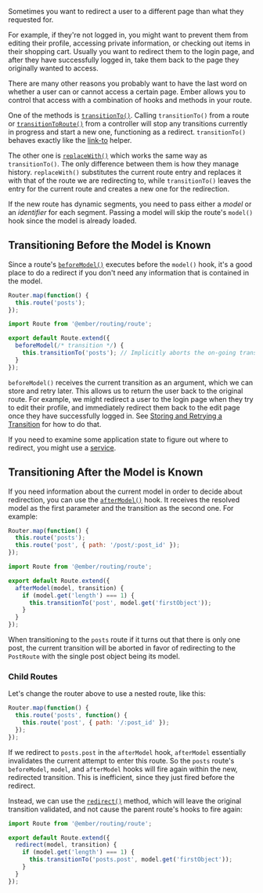 Sometimes you want to redirect a user to a different page than what they requested for.

For example, if they're not logged in, you might want to prevent them from editing their profile, accessing private information,
or checking out items in their shopping cart.
Usually you want to redirect them to the login page, and after they have successfully logged in, take them back to the page they originally wanted to access.

There are many other reasons you probably want to have the last word on whether a user can or cannot access a certain page.
Ember allows you to control that access with a combination of hooks and methods in your route.

One of the methods is [`transitionTo()`](https://www.emberjs.com/api/ember/2.16/classes/Route/methods/transitionTo?anchor=transitionTo).
Calling `transitionTo()` from a route or
[`transitionToRoute()`](https://www.emberjs.com/api/ember/2.16/classes/Controller/methods/transitionToRoute?anchor=transitionToRoute) from a controller will stop any transitions currently in progress and start a new one, functioning as a redirect.
`transitionTo()` behaves exactly like the [link-to](../../templates/links/) helper.

The other one is [`replaceWith()`](https://www.emberjs.com/api/ember/2.16/classes/Route/methods/transitionTo?anchor=replaceWith/) which works the same way as `transitionTo()`.
The only difference between them is how they manage history.
`replaceWith()` substitutes the current route entry and replaces it with that of the route we are redirecting to,
while `transitionTo()` leaves the entry for the current route and creates a new one for the redirection.

If the new route has dynamic segments, you need to pass either a _model_ or an _identifier_ for each segment.
Passing a model will skip the route's `model()` hook since the model is already loaded.

## Transitioning Before the Model is Known

Since a route's [`beforeModel()`](https://www.emberjs.com/api/ember/2.16/classes/Route/methods/transitionTo?anchor=beforeModel) executes before the `model()` hook,
it's a good place to do a redirect if you don't need any information that is contained in the model.

```javascript {data-filename="app/router.js"}
Router.map(function() {
  this.route('posts');
});
```

```javascript {data-filename="app/routes/index.js"}
import Route from '@ember/routing/route';

export default Route.extend({
  beforeModel(/* transition */) {
    this.transitionTo('posts'); // Implicitly aborts the on-going transition.
  }
});
```

`beforeModel()` receives the current transition as an argument, which we can store and retry later.
This allows us to return the user back to the original route.
For example, we might redirect a user to the login page when they try to edit their profile, and immediately redirect
them back to the edit page once they have successfully logged in.
See [Storing and Retrying a Transition](../preventing-and-retrying-transitions/#toc_storing-and-retrying-a-transition)
for how to do that.

If you need to examine some application state to figure out where to redirect,
you might use a [service](../../applications/services/).

## Transitioning After the Model is Known

If you need information about the current model in order to decide about redirection, you can use the [`afterModel()`](https://www.emberjs.com/api/ember/2.16/classes/Route/methods/transitionTo?anchor=afterModel) hook.
It receives the resolved model as the first parameter and the transition as the second one.
For example:

```javascript {data-filename="app/router.js"}
Router.map(function() {
  this.route('posts');
  this.route('post', { path: '/post/:post_id' });
});
```

```javascript {data-filename="app/routes/posts.js"}
import Route from '@ember/routing/route';

export default Route.extend({
  afterModel(model, transition) {
    if (model.get('length') === 1) {
      this.transitionTo('post', model.get('firstObject'));
    }
  }
});
```

When transitioning to the `posts` route if it turns out that there is only one post,
the current transition will be aborted in favor of redirecting to the `PostRoute`
with the single post object being its model.

### Child Routes

Let's change the router above to use a nested route, like this:

```javascript {data-filename="app/router.js"}
Router.map(function() {
  this.route('posts', function() {
    this.route('post', { path: '/:post_id' });
  });
});
```

If we redirect to `posts.post` in the `afterModel` hook, `afterModel`
essentially invalidates the current attempt to enter this route. So the `posts`
route's `beforeModel`, `model`, and `afterModel` hooks will fire again within
the new, redirected transition. This is inefficient, since they just fired
before the redirect.

Instead, we can use the [`redirect()`](https://www.emberjs.com/api/ember/2.16/classes/Route/methods/transitionTo?anchor=redirect) method, which will leave the original
transition validated, and not cause the parent route's hooks to fire again:

```javascript {data-filename="app/routes/posts.js"}
import Route from '@ember/routing/route';

export default Route.extend({
  redirect(model, transition) {
    if (model.get('length') === 1) {
      this.transitionTo('posts.post', model.get('firstObject'));
    }
  }
});
```
